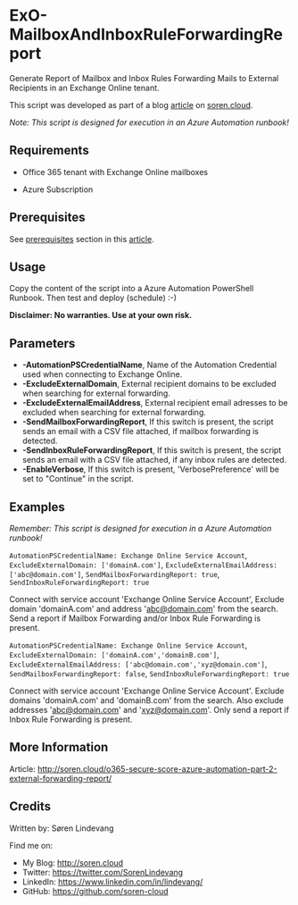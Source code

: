 ExO-MailboxAndInboxRuleForwardingReport
===========
Generate Report of Mailbox and Inbox Rules Forwarding Mails to External Recipients in an Exchange Online tenant.

This script was developed as part of a blog [article] on [soren.cloud].

*Note: This script is designed for execution in an Azure Automation runbook!*


## Requirements
* Office 365 tenant with Exchange Online mailboxes 
 
* Azure Subscription


## Prerequisites
See [prerequisites] section in this [article].

## Usage
Copy the content of the script into a Azure Automation PowerShell Runbook. Then test and deploy (schedule) :-)

**Disclaimer: No warranties. Use at your own risk.**

## Parameters
* **-AutomationPSCredentialName**, Name of the Automation Credential used when connecting to Exchange Online.
* **-ExcludeExternalDomain**, External recipient domains to be excluded when searching for external forwarding.
* **-ExcludeExternalEmailAddress**, External recipient email adresses to be excluded when searching for external forwarding.
* **-SendMailboxForwardingReport**, If this switch is present, the script sends an email with a CSV file attached, if mailbox forwarding is detected.
* **-SendInboxRuleForwardingReport**, If this switch is present, the script sends an email with a CSV file attached, if any inbox rules are detected.
* **-EnableVerbose**, If this switch is present, 'VerbosePreference' will be set to "Continue" in the script.


## Examples
*Remember: This script is designed for execution in a Azure Automation runbook!*

`AutomationPSCredentialName: Exchange Online Service Account`, `ExcludeExternalDomain: ['domainA.com']`, `ExcludeExternalEmailAddress: ['abc@domain.com']`, `SendMailboxForwardingReport: true`, `SendInboxRuleForwardingReport: true`

Connect with service account 'Exchange Online Service Account', Exclude domain 'domainA.com' and address 'abc@domain.com' from the search. Send a report if Mailbox Forwarding and/or Inbox Rule Forwarding is present.

`AutomationPSCredentialName: Exchange Online Service Account`, `ExcludeExternalDomain: ['domainA.com','domainB.com']`, `ExcludeExternalEmailAddress: ['abc@domain.com','xyz@domain.com']`, `SendMailboxForwardingReport: false`, `SendInboxRuleForwardingReport: true`

Connect with service account 'Exchange Online Service Account'. Exclude domains 'domainA.com' and 'domainB.com' from the search. Also exclude addresses 'abc@domain.com' and 'xyz@domain.com'. Only send a report if Inbox Rule Forwarding is present.

## More Information
Article: <http://soren.cloud/o365-secure-score-azure-automation-part-2-external-forwarding-report/>


## Credits
Written by: Søren Lindevang

Find me on:

* My Blog: <http://soren.cloud>
* Twitter: <https://twitter.com/SorenLindevang>
* LinkedIn: <https://www.linkedin.com/in/lindevang/>
* GitHub: <https://github.com/soren-cloud>

[article]: http://soren.cloud/o365-secure-score-azure-automation-part-2-external-forwarding-report/
[my blog]: http://soren.cloud/
[soren.cloud]: http://soren.cloud/
[prerequisites]: http://soren.cloud/o365-secure-score-azure-automation-part-2-external-forwarding-report/#Prerequisites